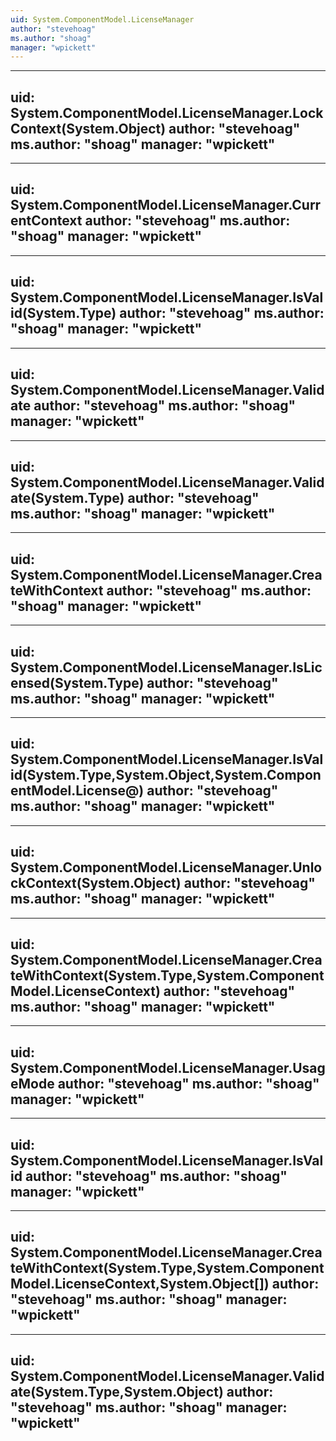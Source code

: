 ```yaml
---
uid: System.ComponentModel.LicenseManager
author: "stevehoag"
ms.author: "shoag"
manager: "wpickett"
---
```


---
uid: System.ComponentModel.LicenseManager.LockContext(System.Object)
author: "stevehoag"
ms.author: "shoag"
manager: "wpickett"
---

---
uid: System.ComponentModel.LicenseManager.CurrentContext
author: "stevehoag"
ms.author: "shoag"
manager: "wpickett"
---

---
uid: System.ComponentModel.LicenseManager.IsValid(System.Type)
author: "stevehoag"
ms.author: "shoag"
manager: "wpickett"
---

---
uid: System.ComponentModel.LicenseManager.Validate
author: "stevehoag"
ms.author: "shoag"
manager: "wpickett"
---

---
uid: System.ComponentModel.LicenseManager.Validate(System.Type)
author: "stevehoag"
ms.author: "shoag"
manager: "wpickett"
---

---
uid: System.ComponentModel.LicenseManager.CreateWithContext
author: "stevehoag"
ms.author: "shoag"
manager: "wpickett"
---

---
uid: System.ComponentModel.LicenseManager.IsLicensed(System.Type)
author: "stevehoag"
ms.author: "shoag"
manager: "wpickett"
---

---
uid: System.ComponentModel.LicenseManager.IsValid(System.Type,System.Object,System.ComponentModel.License@)
author: "stevehoag"
ms.author: "shoag"
manager: "wpickett"
---

---
uid: System.ComponentModel.LicenseManager.UnlockContext(System.Object)
author: "stevehoag"
ms.author: "shoag"
manager: "wpickett"
---

---
uid: System.ComponentModel.LicenseManager.CreateWithContext(System.Type,System.ComponentModel.LicenseContext)
author: "stevehoag"
ms.author: "shoag"
manager: "wpickett"
---

---
uid: System.ComponentModel.LicenseManager.UsageMode
author: "stevehoag"
ms.author: "shoag"
manager: "wpickett"
---

---
uid: System.ComponentModel.LicenseManager.IsValid
author: "stevehoag"
ms.author: "shoag"
manager: "wpickett"
---

---
uid: System.ComponentModel.LicenseManager.CreateWithContext(System.Type,System.ComponentModel.LicenseContext,System.Object[])
author: "stevehoag"
ms.author: "shoag"
manager: "wpickett"
---

---
uid: System.ComponentModel.LicenseManager.Validate(System.Type,System.Object)
author: "stevehoag"
ms.author: "shoag"
manager: "wpickett"
---
